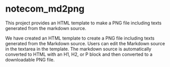 # notecom_md2png
This project provides an HTML template to make a PNG file including texts generated from the markdown source. 

We have created an HTML template to create a PNG file including texts generated from the Markdown source. Users can edit the Markdown source in the textarea in the template. The markdown source is automatically converted to HTML with an H1, H2, or P block and then converted to a downloadable PNG file.
